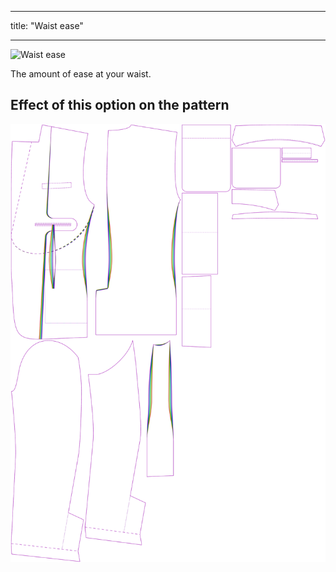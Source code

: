 ***

title: "Waist ease"

***

![Waist ease](waistease.svg)

The amount of ease at your waist.

## Effect of this option on the pattern

![This image shows the effect of this option by superimposing several variants that have a different value for this option](jaeger_waistease_sample.svg "Effect of this option on the pattern")
